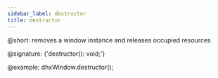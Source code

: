 ```yaml
---
sidebar_label: destructor
title: destructor
---          
```


@short: removes a window instance and releases occupied resources

@signature: {'destructor(): void;'}

@example:
dhxWindow.destructor();
